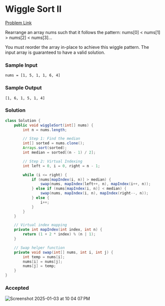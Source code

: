 # Wiggle Sort II

[Problem Link](https://leetcode.com/problems/wiggle-sort-ii/) 

Rearrange an array nums such that it follows the pattern:
nums[0] < nums[1] > nums[2] < nums[3]...

You must reorder the array in-place to achieve this wiggle pattern. The input array is guaranteed to have a valid solution.

### Sample Input 
```
nums = [1, 5, 1, 1, 6, 4] 
```
### Sample Output 
```
[1, 6, 1, 5, 1, 4]  
```

### Solution
```java
class Solution {
    public void wiggleSort(int[] nums) {
        int n = nums.length;

        // Step 1: Find the median
        int[] sorted = nums.clone();
        Arrays.sort(sorted);
        int median = sorted[(n - 1) / 2];

        // Step 2: Virtual Indexing
        int left = 0, i = 0, right = n - 1;

        while (i <= right) {
            if (nums[mapIndex(i, n)] > median) {
                swap(nums, mapIndex(left++, n), mapIndex(i++, n));
            } else if (nums[mapIndex(i, n)] < median) {
                swap(nums, mapIndex(i, n), mapIndex(right--, n));
            } else {
                i++;
            }
        }
    }

    // Virtual index mapping
    private int mapIndex(int index, int n) {
        return (1 + 2 * index) % (n | 1);
    }

    // Swap helper function
    private void swap(int[] nums, int i, int j) {
        int temp = nums[i];
        nums[i] = nums[j];
        nums[j] = temp;
    }
}
```

### Accepted
![Screenshot 2025-01-03 at 10 04 07 PM](https://github.com/user-attachments/assets/4d8bf7e1-9e5f-43ef-b34a-3c4bd08e7d62)
